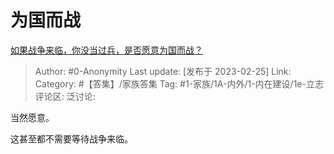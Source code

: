 # 为国而战
[如果战争来临，你没当过兵，是否愿意为国而战？](https://www.zhihu.com/question/455024923/answer/2909706011)

> Author: #0-Anonymity
> Last update: [发布于 2023-02-25]
> Link:
> Category: #【答集】/家族答集
> Tag: #1-家族/1A-内外/1-内在建设/1e-立志
> 评论区:
> 泛讨论:

当然愿意。

这甚至都不需要等待战争来临。
